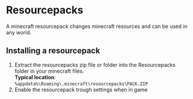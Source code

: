 # Resourcepacks
A minecraft resourcepack changes minecraft resources and can be used in any world.

## Installing a resourcepack
1. Extract the resourcepacks zip file or folder into the Resourcepacks folder in your minecraft files.<br>
**Typical location**: `%appdata%\Roaming\.minecraft\resourcepacks\PACK.ZIP`
2. Enable the resourcepack trough settings when in game
